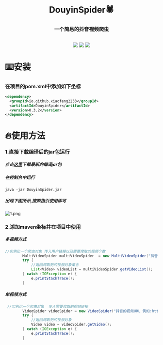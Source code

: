 <center>
<h1>DouyinSpider🕷️</h1>
<h3>一个简易的抖音视频爬虫</h3>
<br>
</center>
<center>
<img src="https://img.shields.io/badge/licence-MIT-brightgreen?style=for-the-badge">
<img src="https://img.shields.io/badge/JDK-8+-blue?style=for-the-badge">
<img src="https://img.shields.io/badge/version-0.3.2-red?style=for-the-badge">
</center>



# ⌨️安装

### 在项目的pom.xml中添加如下坐标

```xml
<dependency>
  <groupId>io.github.xiaofeng2233</groupId>
  <artifactId>DouyinSpider</artifactId>
  <version>0.3.2</version>
</dependency>
```





# 🔥使用方法

### 1.直接下载编译后的jar包运行

##### 点击<a href="1">这里</a>下载最新的编译jar包

##### 在控制台中运行

```shell
java -jar DouyinSpider.jar
```

##### 出现下图所示,按照指引使用即可

![1.png](https://i.loli.net/2021/10/09/XFTzvGBp8e6EVPj.png)





### 2.添加maven坐标并在项目中使用

##### 多视频方式

```java
//实例化一个爬虫对象 传入用户链接以及需要爬取的视频个数
        MultiVideoSpider multiVideoSpider  = new MultiVideoSpider("抖音用户主页URL 例如:https://v.douyin.com/dqkGuTS/",100);
        try {
            //返回爬取到的视频对象集合
            List<Video> videoList = multiVideoSpider.getVideoList();
        } catch (IOException e) {
            e.printStackTrace();
        }
```

##### 单视频方式

```java
 //实例化一个爬虫对象  传入需要爬取的视频链接
        VideoSpider videoSpider = new VideoSpider("抖音的视频URL 例如:https://v.douyin.com/d4AHcm1/");
        try {
            //返回爬取到的视频对象
            Video video = videoSpider.getVideo();
        } catch (IOException e) {
            e.printStackTrace();
        }
```

